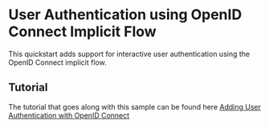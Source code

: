# User Authentication using OpenID Connect Implicit Flow

This quickstart adds support for interactive user authentication using the OpenID Connect implicit flow.

## Tutorial

The tutorial that goes along with this sample can be found here [Adding User Authentication with OpenID Connect](http://docs.identityserver.io/en/release/quickstarts/3_interactive_login.html)
